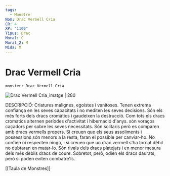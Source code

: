 ```yaml
---
tags:
  - Monstre
Nom: Drac Vermell Cria
CR: 4
XP: "1100"
Tipus: Drac
Moral: C
Moral_2: M
Mida: M
---
```

# Drac Vermell Cria

```statblock
monster: Drac Vermell Cria
```

![Drac Vermell Cria_imatge | 280](https://images-wixmp-ed30a86b8c4ca887773594c2.wixmp.com/f/c47b1663-bcc6-4190-a6aa-3b5b2aa97452/de01iiv-1e4c62ab-1ad0-4ecf-a0ae-664659c3f63d.jpg?token=eyJ0eXAiOiJKV1QiLCJhbGciOiJIUzI1NiJ9.eyJzdWIiOiJ1cm46YXBwOjdlMGQxODg5ODIyNjQzNzNhNWYwZDQxNWVhMGQyNmUwIiwiaXNzIjoidXJuOmFwcDo3ZTBkMTg4OTgyMjY0MzczYTVmMGQ0MTVlYTBkMjZlMCIsIm9iaiI6W1t7InBhdGgiOiJcL2ZcL2M0N2IxNjYzLWJjYzYtNDE5MC1hNmFhLTNiNWIyYWE5NzQ1MlwvZGUwMWlpdi0xZTRjNjJhYi0xYWQwLTRlY2YtYTBhZS02NjQ2NTljM2Y2M2QuanBnIn1dXSwiYXVkIjpbInVybjpzZXJ2aWNlOmZpbGUuZG93bmxvYWQiXX0.CxQNW0yjG60Q2v5NGfj9fFUH_UFTgimctjKcWgK0KcY)

DESCRIPCIÓ: 
Criatures malignes, egoistes i vanitoses.  Tenen extrema confiança en les seves capacitats i no mediten les seves decisions. Són els més forts dels dracs cromàtics i gaudeixen la destrucció. Com tots els dracs cromàtics alternen períodes d'activitat i hibernació d'anys. són voraços caçadors per sobre les seves necessitats. Són solitaris però es comparen amb dracs vermells propers. Si creuen que els seus assoliments i possessions són menors a la resta, faran el possible per canviar-ho. No confien ni respecten ningú, i si creuen que un drac vermell s'ha tornat dèbil no dubtaran en matar-lo. Són rivals dels dracs platejats i en menor mesura dels més dèbils dracs de coure. Sobretot, però, odien els dracs daurats, però si poden eviten combatre'ls.

[[Taula de Monstres]]

